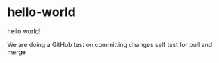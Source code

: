 # hello-world
hello world!

We are doing a GitHub test on committing changes
self test for pull and merge
